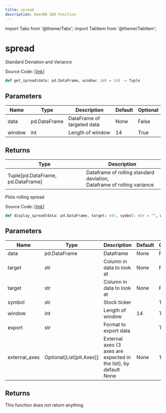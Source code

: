 ```yaml
---
title: spread
description: OpenBB SDK Function
---
```


import Tabs from '@theme/Tabs';
import TabItem from '@theme/TabItem';

# spread

<Tabs>
<TabItem value="model" label="Model" default>

Standard Deviation and Variance

Source Code: [[link](https://github.com/OpenBB-finance/OpenBBTerminal/tree/main/openbb_terminal/common/quantitative_analysis/rolling_model.py#L41)]

```python
def get_spread(data: pd.DataFrame, window: int = 14) -> Tuple
```
## Parameters

| Name | Type | Description | Default | Optional |
| ---- | ---- | ----------- | ------- | -------- |
| data | pd.DataFrame | DataFrame of targeted data | None | False |
| window | int | Length of window | 14 | True |

## Returns

| Type | Description |
| ---- | ----------- |
| Tuple[pd.DataFrame, pd.DataFrame] | Dataframe of rolling standard deviation,<br/>Dataframe of rolling variance |



</TabItem>
<TabItem value="view" label="View">

Plots rolling spread

Source Code: [[link](https://github.com/OpenBB-finance/OpenBBTerminal/tree/main/openbb_terminal/common/quantitative_analysis/rolling_view.py#L135)]

```python
def display_spread(data: pd.DataFrame, target: str, symbol: str = "", window: int = 14, export: str = "", external_axes: Optional[List[matplotlib.axes._axes.Axes]] = None) -> None
```
## Parameters

| Name | Type | Description | Default | Optional |
| ---- | ---- | ----------- | ------- | -------- |
| data | pd.DataFrame | Dataframe | None | False |
| target | str | Column in data to look at | None | False |
| target | str | Column in data to look at | None | False |
| symbol | str | Stock ticker |  | True |
| window | int | Length of window | 14 | True |
| export | str | Format to export data |  | True |
| external_axes | Optional[List[plt.Axes]] | External axes (3 axes are expected in the list), by default None | None | True |

## Returns

This function does not return anything



</TabItem>
</Tabs>